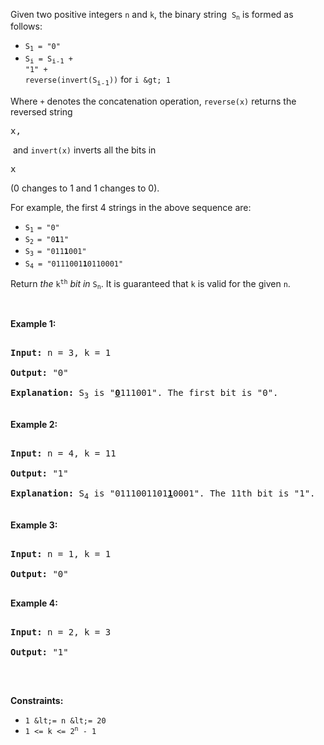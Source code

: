Given two positive integers&nbsp;`` n ``&nbsp;and `` k ``,&nbsp;the binary string&nbsp;&nbsp;<code>S<sub>n</sub></code>&nbsp;is formed as follows:

*   <code>S<sub>1</sub>&nbsp;= "0"</code>
*   <code>S<sub><span style="font-size: 10.8333px;">i</span></sub>&nbsp;=&nbsp;S<sub><span style="font-size: 10.8333px;">i-1</span></sub>&nbsp;+ "1" + reverse(invert(S<sub><span style="font-size: 10.8333px;">i-1</span></sub>))</code>&nbsp;for&nbsp;`` i &gt; 1 ``

Where&nbsp;`` + ``&nbsp;denotes the concatenation operation,&nbsp;`` reverse(x) ``&nbsp;returns the reversed string 

<font face="monospace">x,</font>

&nbsp;and&nbsp;`` invert(x) ``&nbsp;inverts all the bits in 

<font face="monospace">x</font>

 (0 changes to 1 and 1 changes to 0).

For example, the first 4 strings in the above sequence are:

*   <code>S<sub>1&nbsp;</sub>= "0"</code>
*   <code>S<sub>2&nbsp;</sub>= "0<strong>1</strong>1"</code>
*   <code>S<sub>3&nbsp;</sub>= "011<strong>1</strong>001"</code>
*   <code>S<sub>4</sub> = "0111001<strong>1</strong>0110001"</code>

Return _the_ <code>k<sup>th</sup></code> _bit_ _in_&nbsp;<code>S<sub>n</sub></code>. It is guaranteed that&nbsp;`` k ``&nbsp;is valid for the given&nbsp;`` n ``.

&nbsp;

__Example 1:__

<pre>
<strong>Input:</strong> n = 3, k = 1
<strong>Output:</strong> "0"
<strong>Explanation: </strong>S<sub>3</sub>&nbsp;is "<strong><u>0</u></strong>111001". The first bit is "0".
</pre>

__Example 2:__

<pre>
<strong>Input:</strong> n = 4, k = 11
<strong>Output:</strong> "1"
<strong>Explanation: </strong>S<sub>4</sub>&nbsp;is "0111001101<strong><u>1</u></strong>0001". The 11th bit is "1".
</pre>

__Example 3:__

<pre>
<strong>Input:</strong> n = 1, k = 1
<strong>Output:</strong> "0"
</pre>

__Example 4:__

<pre>
<strong>Input:</strong> n = 2, k = 3
<strong>Output:</strong> "1"
</pre>

&nbsp;

__Constraints:__

*   `` 1 &lt;= n &lt;= 20 ``
*   <code>1 &lt;= k &lt;= 2<sup>n</sup> - 1</code>